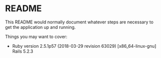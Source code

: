 # README

This README would normally document whatever steps are necessary to get the
application up and running.

Things you may want to cover:

* Ruby version
  2.5.1p57 (2018-03-29 revision 63029) [x86_64-linux-gnu]
  Rails 5.2.3
